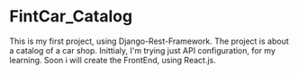 # FintCar_Catalog
This is my first project, using Django-Rest-Framework. The project is about a catalog of a car shop. Inittialy, I'm trying just API configuration, for my learning. Soon i will create the FrontEnd, using React.js.
